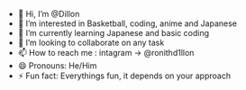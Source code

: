 - 👋 Hi, I’m @Dillon
- 👀 I’m interested in Basketball, coding, anime and Japanese 
- 🌱 I’m currently learning Japanese and basic coding
- 💞️ I’m looking to collaborate on any task
- 📫 How to reach me : intagram -> @ronithd1llon
- 😄 Pronouns: He/Him
- ⚡ Fun fact: Everythings fun, it depends on your approach 

<!---
eliguinza/eliguinza is a ✨ special ✨ repository because its `README.md` (this file) appears on your GitHub profile.
You can click the Preview link to take a look at your changes.
--->

